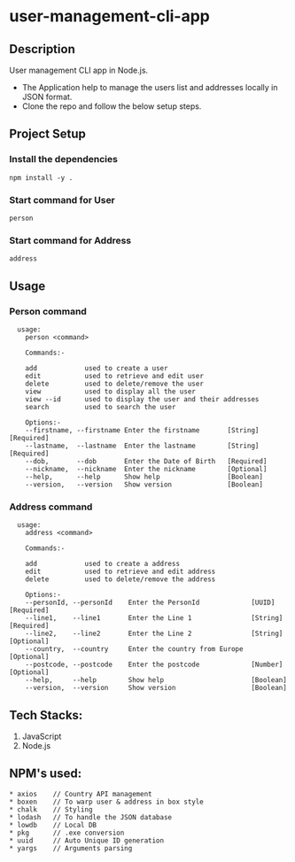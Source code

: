# user-management-cli-app

## Description
User management CLI app in Node.js.
* The Application help to manage the users list and addresses locally in JSON format.
* Clone the repo and follow the below setup steps.


## Project Setup

### Install the dependencies
```
npm install -y .
```

### Start command for User
```
person
```

### Start command for Address
```
address
```

## Usage

### Person command
```
  usage:
    person <command>

    Commands:-

    add            used to create a user
    edit           used to retrieve and edit user
    delete         used to delete/remove the user
    view           used to display all the user
    view --id      used to display the user and their addresses
    search         used to search the user

    Options:-
    --firstname, --firstname Enter the firstname       [String][Required]
    --lastname,  --lastname  Enter the lastname        [String][Required]
    --dob,       --dob       Enter the Date of Birth   [Required]
    --nickname,  --nickname  Enter the nickname        [Optional]
    --help,      --help      Show help                 [Boolean]
    --version,   --version   Show version              [Boolean]
```

### Address command
```
  usage:
    address <command>

    Commands:-

    add            used to create a address
    edit           used to retrieve and edit address
    delete         used to delete/remove the address

    Options:-
    --personId, --personId    Enter the PersonId             [UUID][Required]
    --line1,    --line1       Enter the Line 1               [String][Required]
    --line2,    --line2       Enter the Line 2               [String][Optional]
    --country,  --country     Enter the country from Europe  [Optional]
    --postcode, --postcode    Enter the postcode             [Number][Optional]
    --help,     --help        Show help                      [Boolean]
    --version,  --version     Show version                   [Boolean]
```

## Tech Stacks:
1. JavaScript
2. Node.js

## NPM's used:
```
* axios    // Country API management
* boxen    // To warp user & address in box style
* chalk    // Styling
* lodash   // To handle the JSON database
* lowdb    // Local DB
* pkg      // .exe conversion
* uuid     // Auto Unique ID generation
* yargs    // Arguments parsing
```
